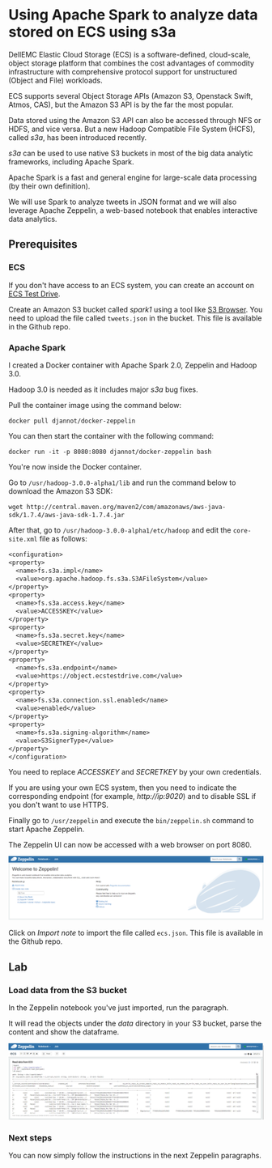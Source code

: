 # Using Apache Spark to analyze data stored on ECS using s3a

DellEMC Elastic Cloud Storage (ECS) is a software-defined, cloud-scale, object storage platform that combines the cost advantages of commodity infrastructure with comprehensive protocol support for unstructured (Object and File) workloads.

ECS supports several Object Storage APIs (Amazon S3, Openstack Swift, Atmos, CAS), but the Amazon S3 API is by the far the most popular.

Data stored using the Amazon S3 API can also be accessed through NFS or HDFS, and vice versa.
But a new Hadoop Compatible File System (HCFS), called *s3a*, has been introduced recently.

*s3a* can be used to use native S3 buckets in most of the big data analytic frameworks, including Apache Spark.

Apache Spark is a fast and general engine for large-scale data processing (by their own definition).

We will use Spark to analyze tweets in JSON format and we will also leverage Apache Zeppelin, a web-based notebook that enables interactive data analytics. 

## Prerequisites

### ECS

If you don't have access to an ECS system, you can create an account on [ECS Test Drive](http://portal.ecstestdrive.com).

Create an Amazon S3 bucket called *spark1* using a tool like [S3 Browser](http://www.s3browser.com). You need to upload the file called `tweets.json` in the bucket. This file is available in the Github repo.

### Apache Spark

I created a Docker container with Apache Spark 2.0, Zeppelin and Hadoop 3.0.

Hadoop 3.0 is needed as it includes major *s3a* bug fixes.

Pull the container image using the command below:

```
docker pull djannot/docker-zeppelin
```

You can then start the container with the following command:

```
docker run -it -p 8080:8080 djannot/docker-zeppelin bash
```

You're now inside the Docker container.

Go to `/usr/hadoop-3.0.0-alpha1/lib` and run the command below to download the Amazon S3 SDK:

```
wget http://central.maven.org/maven2/com/amazonaws/aws-java-sdk/1.7.4/aws-java-sdk-1.7.4.jar
```

After that, go to `/usr/hadoop-3.0.0-alpha1/etc/hadoop` and edit the `core-site.xml` file as follows:

```
<configuration>
<property>
  <name>fs.s3a.impl</name>
  <value>org.apache.hadoop.fs.s3a.S3AFileSystem</value>
</property>
<property>
  <name>fs.s3a.access.key</name>
  <value>ACCESSKEY</value>
</property>
<property>
  <name>fs.s3a.secret.key</name>
  <value>SECRETKEY</value>
</property>
<property>
  <name>fs.s3a.endpoint</name>
  <value>https://object.ecstestdrive.com</value>
</property>
<property>
  <name>fs.s3a.connection.ssl.enabled</name>
  <value>enabled</value>
</property>
<property>
  <name>fs.s3a.signing-algorithm</name>
  <value>S3SignerType</value>
</property>
</configuration>
```

You need to replace *ACCESSKEY* and *SECRETKEY* by your own credentials.

If you are using your own ECS system, then you need to indicate the corresponding endpoint (for example, *http://ip:9020*) and to disable SSL if you don't want to use HTTPS.

Finally go to `/usr/zeppelin` and execute the `bin/zeppelin.sh` command to start Apache Zeppelin.

The Zeppelin UI can now be accessed with a web browser on port 8080.

![Apache Zeppelin](zeppelin.png)

Click on *Import note* to import the file called `ecs.json`. This file is available in the Github repo.

## Lab

### Load data from the S3 bucket

In the Zeppelin notebook you've just imported, run the paragraph.

It will read the objects under the *data* directory in your S3 bucket, parse the content and show the dataframe.

![First paragraph](paragraph1.png)

### Next steps

You can now simply follow the instructions in the next Zeppelin paragraphs.
